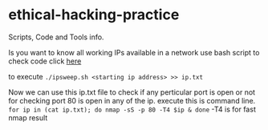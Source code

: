 # ethical-hacking-practice
Scripts, Code and Tools info.

Is you want to know all working IPs available in a network use bash script
to check code click [here](https://github.com/mohitsingla123/ethical-hacking-practice/blob/master/Bash%20Scripts/8.1%20ipsweep.sh)

to execute
`./ipsweep.sh <starting ip address> >> ip.txt`

Now we can use this ip.txt file to check if any perticular port is open or not
for checking port 80 is open in any of the ip. execute this is command line.
`for ip in (cat ip.txt); do nmap -sS -p 80 -T4 $ip & done`
-T4 is for fast nmap result
